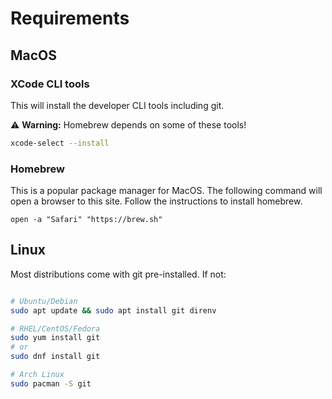 # Requirements

## MacOS

### XCode CLI tools

This will install the developer CLI tools including git.

⚠️ **Warning:** Homebrew depends on some of these tools!

```zsh
xcode-select --install
```

### Homebrew

This is a popular package manager for MacOS.
The following command will open a browser to this site.
Follow the instructions to install homebrew.

```
open -a "Safari" "https://brew.sh"
```

## Linux

Most distributions come with git pre-installed. If not:

```bash

# Ubuntu/Debian
sudo apt update && sudo apt install git direnv

# RHEL/CentOS/Fedora
sudo yum install git
# or
sudo dnf install git

# Arch Linux
sudo pacman -S git
```
